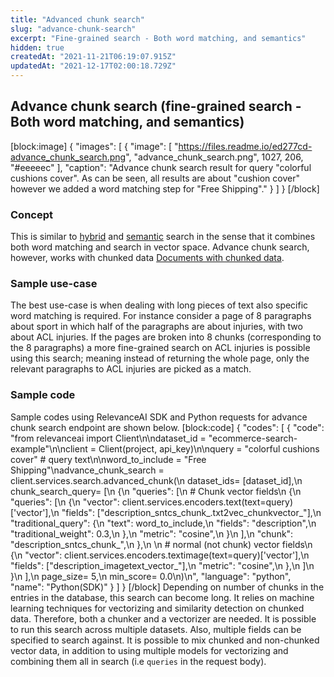 ```yaml
---
title: "Advanced chunk search"
slug: "advance-chunk-search"
excerpt: "Fine-grained search - Both word matching, and semantics"
hidden: true
createdAt: "2021-11-21T06:19:07.915Z"
updatedAt: "2021-12-17T02:00:18.729Z"
---
```

## Advance chunk search (fine-grained search - Both word matching, and semantics)
[block:image]
{
  "images": [
    {
      "image": [
        "https://files.readme.io/ed277cd-advance_chunk_search.png",
        "advance_chunk_search.png",
        1027,
        206,
        "#eeeeec"
      ],
      "caption": "Advance chunk search result for query \"colorful cushions cover\". As can be seen, all results are about \"cushion cover\" however we added a word matching step for \"Free Shipping\"."
    }
  ]
}
[/block]
### Concept
This is similar to [hybrid](https://docs.relevance.ai/docs/pure-word-matching-pure-vector-search-or-combination-of-both-1) and [semantic](https://docs.relevance.ai/docs/pure-word-matching-pure-vector-search-or-combination-of-both-2) search in the sense that it combines both word matching and search in vector space. Advance chunk search, however, works with chunked data [Documents with chunked data](doc:documents-with-chunked-data).

### Sample use-case
The best use-case is when dealing with long pieces of text also specific word matching is required. For instance consider a page of 8 paragraphs about sport in which half of the paragraphs are about injuries, with two about ACL injuries. If the pages are broken into 8 chunks (corresponding to the 8 paragraphs) a more fine-grained search on ACL injuries is possible using this search; meaning instead of returning the whole page, only the relevant paragraphs to ACL injuries are picked as a match.

### Sample code
Sample codes using RelevanceAI SDK and Python requests for advance chunk search endpoint are shown below.
[block:code]
{
  "codes": [
    {
      "code": "from relevanceai import Client\n\ndataset_id = \"ecommerce-search-example\"\n\nclient = Client(project, api_key)\n\nquery = \"colorful cushions cover\"  # query text\n\nword_to_include = \"Free Shipping\"\nadvance_chunk_search = client.services.search.advanced_chunk(\n        dataset_ids= [dataset_id],\n        chunk_search_query= [\n            {\n                \"queries\": [\n                    # Chunk vector fields\n                    {\n                        \"queries\": [\n                            {\n                                \"vector\": client.services.encoders.text(text=query)['vector'],\n                                \"fields\": [\"description_sntcs_chunk_.txt2vec_chunkvector_\"],\n                                \"traditional_query\": {\n                                    \"text\": word_to_include,\n                                    \"fields\": \"description\",\n                                    \"traditional_weight\": 0.3,\n                                },\n                                \"metric\": \"cosine\",\n                            }\n                        ],\n                        \"chunk\": \"description_sntcs_chunk_\",\n                    },\n                  \n                    # normal (not chunk) vector fields\n                    {\n                        \"vector\": client.services.encoders.textimage(text=query)['vector'],\n                        \"fields\": [\"description_imagetext_vector_\"],\n                        \"metric\": \"cosine\",\n                    },\n                ]\n            }\n        ],\n        page_size= 5,\n        min_score= 0.0\n)\n",
      "language": "python",
      "name": "Python(SDK)"
    }
  ]
}
[/block]
Depending on number of chunks in the entries in the database, this search can become long. It relies on machine learning techniques for vectorizing and similarity detection on chunked data. Therefore, both a chunker and a vectorizer are needed. It is possible to run this search across multiple datasets. Also, multiple fields can be specified to search against. It is possible to mix chunked and non-chunked vector data, in addition to using multiple models for vectorizing and combining them all in search (i.e `queries` in the request body).